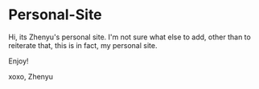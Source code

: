 # Personal-Site
Hi, its Zhenyu's personal site.
I'm not sure what else to add, other than to reiterate that, this is in fact, my personal site.

Enjoy!

xoxo, Zhenyu
